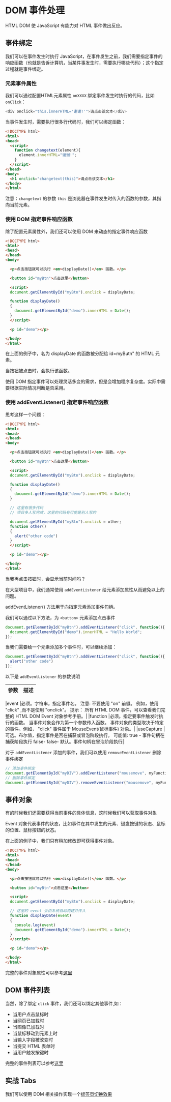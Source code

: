 # DOM 事件处理

HTML DOM 使 JavaScript 有能力对 HTML 事件做出反应。



## 事件绑定

我们可以在事件发生时执行 JavaScript，在事件发生之前，我们需要指定事件的响应函数（也就是告诉计算机，当某件事发生时，需要执行哪些代码）；这个指定过程就是事件绑定。

### 元素事件属性

我们可以通过配置HTML元素属性 `onXXXX` 绑定事件发生时执行的代码，比如 `onClick`：

```javascript
<div onclick="this.innerHTML='谢谢!'">请点击该文本</div>
```

当事件发生时，需要执行很多行代码时，我们可以绑定函数：

```html
<!DOCTYPE html>
<html>
<head>
  <script>
    function changetext(element){
      element.innerHTML="谢谢!";
    }
  </script>
</head>
<body>
  <h1 onclick="changetext(this)">请点击该文本</h1>
</body>
</html>
```

注意：`changetext` 的参数 `this` 是浏览器在事件发生时传入的函数的参数，其指向当前元素。

### 使用 DOM 指定事件响应函数

除了配置元素属性外，我们还可以使用 DOM 来动态的指定事件响应函数

```html
<!DOCTYPE html>
<html>
<head>
</head>
<body>

  <p>点击按钮就可以执行 <em>displayDate()</em> 函数。</p>

  <button id="myBtn">点击这里</button>

  <script>
  document.getElementById("myBtn").onclick = displayDate;

  function displayDate()
  {
    document.getElementById("demo").innerHTML = Date();
  }
  </script>

  <p id="demo"></p>

</body>
</html> 

```

在上面的例子中，名为 displayDate 的函数被分配给 id=myButn" 的 HTML 元素。

当按钮被点击时，会执行该函数。

使用 DOM 指定事件可以处理灵活多变的需求，但是会增加程序复杂度。实际中需要根据实际情况判断是否采用。


### 使用 addEventListener() 指定事件响应函数

思考这样一个问题：

```html
<!DOCTYPE html>
<html>
<head>
</head>
<body>

  <p>点击按钮就可以执行 <em>displayDate()</em> 函数。</p>

  <button id="myBtn">点击这里</button>

  <script>
  document.getElementById("myBtn").onclick = displayDate;

  function displayDate()
  {
    document.getElementById("demo").innerHTML = Date();
  }

  // 这里有很多代码
  // 项目多人写完成，这里的代码有可能是别人写的

  document.getElementById("myBtn").onclick = other;
  function other()
  {
    alert("other code")
  }
  </script>

  <p id="demo"></p>

</body>
</html> 

```

当我再点击按钮时，会显示当前时间吗？

在大型项目中，我们通常使用 `addEventListener` 给元素添加属性从而避免以上的问题。


addEventListener() 方法用于向指定元素添加事件句柄。

我们可以通过以下方法，为 `<button>` 元素添加点击事件

```javascript
document.getElementById("myBtn").addEventListener("click", function(){
  document.getElementById("demo").innerHTML = "Hello World";
});
```

当我们需要给一个元素添加多个事件时，可以继续添加：
```javascript
document.getElementById("myBtn").addEventListener("click", function(){
  alert("other code")
});
```

以下是 `addEventListener` 的参数说明


|参数 |	描述|
|:----|:---|

|event |必须。字符串，指定事件名。 注意: 不要使用 "on" 前缀。 例如，使用 "click" ,而不是使用 "onclick"。 提示： 所有 HTML DOM 事件，可以查看我们完整的 HTML DOM Event 对象参考手册。|
|function |必须。指定要事件触发时执行的函数。  当事件对象会作为第一个参数传入函数。 事件对象的类型取决于特定的事件。例如， "click" 事件属于 MouseEvent(鼠标事件) 对象。|
|useCapture |	可选。布尔值，指定事件是否在捕获或冒泡阶段执行。 可能值: true - 事件句柄在捕获阶段执行 false- false- 默认。事件句柄在冒泡阶段执行|


对于 `addEventListener` 添加的事件，我们可以使用 `removeEventListener` 删除事件绑定

```javascript
// 添加事件绑定
document.getElementById("myDIV").addEventListener("mousemove", myFunction);
// 删除事件绑定
document.getElementById("myDIV").removeEventListener("mousemove", myFunction);

```

## 事件对象

有的时候我们还需要获得当前事件的具体信息，这时候我们可以获取事件对象

Event 对象代表事件的状态，比如事件在其中发生的元素、键盘按键的状态、鼠标的位置、鼠标按钮的状态。

在上面的例子中，我们只有稍加修改即可获得事件对象。

```html
<!DOCTYPE html>
<html>
<head>
</head>
<body>

  <p>点击按钮就可以执行 <em>displayDate()</em> 函数。</p>

  <button id="myBtn">点击这里</button>

  <script>
  document.getElementById("myBtn").onclick = displayDate;

  // 这里的 event 会由系统自动构建并传入
  function displayDate(event)
  {
    console.log(event)
    document.getElementById("demo").innerHTML = Date();
  }
  </script>

  <p id="demo"></p>

</body>
</html> 
```

完整的事件对象属性可以参考[这里](http://www.w3school.com.cn/jsref/dom_obj_event.asp)

## DOM 事件列表

当然，除了绑定 `click` 事件，我们还可以绑定其他事件,如：

- 当用户点击鼠标时
- 当网页已加载时
- 当图像已加载时
- 当鼠标移动到元素上时
- 当输入字段被改变时
- 当提交 HTML 表单时
- 当用户触发按键时

完整的事件列表可以参考[这里](http://www.runoob.com/jsref/dom-obj-event.html)

## 实战 Tabs 

我们可以使用 DOM 相关操作实现一个[标签页切换效果](http://www.material-ui.com/#/components/tabs)
